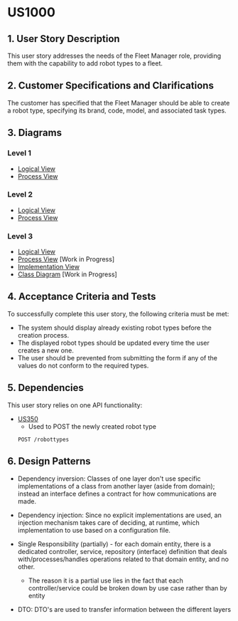 # US1000

## 1. User Story Description

This user story addresses the needs of the Fleet Manager role, providing them with the capability to add robot types to a fleet.

## 2. Customer Specifications and Clarifications

The customer has specified that the Fleet Manager should be able to create a robot type, specifying its brand, code, model, and associated task types.

## 3. Diagrams

### Level 1

-   [Logical View](../general-purpose/level1/logical-view.svg)
-   [Process View](./level1/process-view.svg)

### Level 2

-   [Logical View](../general-purpose/level2/logical-view.svg)
-   [Process View](./level2/process-view.svg)

### Level 3

-   [Logical View](../general-purpose/level3/logical-view.svg)
-   [Process View](./level3/process-view.svg) [Work in Progress]
-   [Implementation View](../general-purpose/level3/implementation-view.svg)
-   [Class Diagram](./level3/class-diagram.svg) [Work in Progress]

## 4. Acceptance Criteria and Tests

To successfully complete this user story, the following criteria must be met:

-   The system should display already existing robot types before the creation process.
-   The displayed robot types should be updated every time the user creates a new one.
-   The user should be prevented from submitting the form if any of the values do not conform to the required types.

## 5. Dependencies

This user story relies on one API functionality:

-   [US350](../us350)
    -   Used to POST the newly created robot type
    ```
    POST /robottypes
    ```

## 6. Design Patterns

-   Dependency inversion: Classes of one layer don't use specific implementations of a class from another layer (aside from domain); instead an interface defines a contract for how communications are made.

-   Dependency injection: Since no explicit implementations are used, an injection mechanism takes care of deciding, at runtime, which implementation to use based on a configuration file.

-   Single Responsibility (partially) - for each domain entity, there is a dedicated controller, service, repository (interface) definition that deals with/processes/handles operations related to that domain entity, and no other.

    -   The reason it is a partial use lies in the fact that each controller/service could be broken down by use case rather than by entity

-   DTO: DTO's are used to transfer information between the different layers
